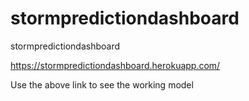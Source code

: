 # stormpredictiondashboard
stormpredictiondashboard

https://stormpredictiondashboard.herokuapp.com/

Use the above link to see the working model
